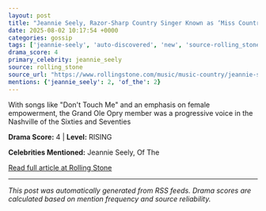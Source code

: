 ```yaml
---
layout: post
title: "Jeannie Seely, Razor-Sharp Country Singer Known as ‘Miss Country Soul,’ Dead at 85"
date: 2025-08-02 10:17:54 +0000
categories: gossip
tags: ['jeannie-seely', 'auto-discovered', 'new', 'source-rolling_stone', 'drama-rising']
drama_score: 4
primary_celebrity: jeannie_seely
source: rolling_stone
source_url: "https://www.rollingstone.com/music/music-country/jeannie-seely-country-singer-dead-obituary-1235397362/"
mentions: {'jeannie_seely': 2, 'of_the': 2}
---
```


With songs like "Don't Touch Me" and an emphasis on female empowerment, the Grand Ole Opry member was a progressive voice in the Nashville of the Sixties and Seventies

**Drama Score:** 4 | **Level:** RISING

**Celebrities Mentioned:** Jeannie Seely, Of The

[Read full article at Rolling Stone](https://www.rollingstone.com/music/music-country/jeannie-seely-country-singer-dead-obituary-1235397362/)

---
*This post was automatically generated from RSS feeds. Drama scores are calculated based on mention frequency and source reliability.*
